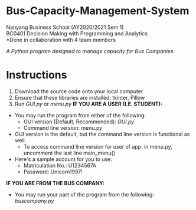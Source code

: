 # Bus-Capacity-Management-System
Nanyang Business School (AY2020/2021 Sem 1)  
BC0401 Decision Making with Programming and Analytics  
*Done in collaboration with 4 team members

*A Python program designed to manage capacity for Bus Companies.*
# Instructions  
1. Download the source code onto your local computer   
2. Ensure that these libraries are installed: tkinter, Pillow
3. Run *GUI.py* or *menu.py*
**IF YOU ARE A USER (I.E. STUDENT):**
- You may run the program from either of the following:
	- GUI version (Default, Recommended): *GUI.py*
	- Command line version: menu.py
- GUI version is the default, but the command line version is functional as well.
	- To access command line version for user of app: in menu.py, uncomment the last line main_menu()
- Here's a sample account for you to use:
	- Matriculation No.: U1234567A
	- Password: Unicorn1997!

**IF YOU ARE FROM THE BUS COMPANY:**
- You may run your part of the program from the following: *buscompany.py*
